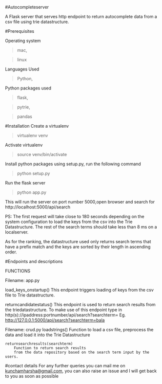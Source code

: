 #Autocompleteserver

A Flask server that serves http endpoint to return autocomplete data 
from a csv file using trie datastructure.

#Prerequisites

Operating system
>mac,

>linux


Languages Used
>Python,


Python packages used

>flask,

>pytrie,

>pandas

#Installation 
Create a virtualenv

>virtualenv venv

Activate virtualenv

>source venv/bin/activate

Install python packages using setup.py, run the following command

>python setup.py

Run the flask server 

>python app.py

This will run the server on port number 5000,open browser and search for http://localhost:5000/api/search

PS: The first request will take close to 180 seconds depending on the system configuration to load the keys from the csv into the Trie Datastructure. The rest of the search terms should take less than 8 ms on a localserver.

As for the ranking, the datastructure used only returns search terms that have a prefix match and the keys are sorted by their length in ascending order.


#Endpoints and descriptions

FUNCTIONS

Filename: app.py

load_keys_onstartup()
    This endpoint triggers loading of keys from the csv file to
    Trie datastructure.

returncandidatestatus()
    This endpoint is used to return search results from the triedatastructure.
    To make use of this endpoint type in http(s)://ipaddress:portnumber/api/search?searchterm=<searchterm>
    Eg. http://127.0.0.1:5000/api/search?searchterm=bala

Filename: crud.py
    loadstrings()
        Function to load a csv file, preprocess the data and load it into the Trie Datastructure

    returnsearchresults(searchterm)
        Function to return search results
        from the data repository based on the search term input by the users.


#contact details
For any further queries you can mail me on kunchamharsha@gmail.com,
you can also raise an issue and I will get back to you as soon as possible
